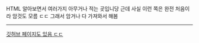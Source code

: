 HTML 알아보면서 여러가지 아무거나 적는 곳입니당
근데 사실 이런 쪽은 완전 처음이라 암것도 모름 ㄷㄷ
그래서 암거나 다 가져와서 해봄
<hr />
<a href="https://palways.github.io" target="_blank">
  <p>깃허브 페이지도 있음 ㄷㄷ</p>
